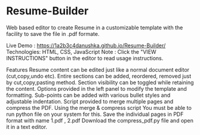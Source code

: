 # Resume-Builder
Web based editor to create Resume in a customizable template with the facility to save the file in .pdf formate.

Live Demo : https://1a2b3c4danushka.github.io/Resume-Builder/
Technologies: HTML, CSS, JavaScript
Note : Click the "VIEW INSTRUCTIONS" button in the editor to read usage instructions.

Features
Resume content can be edited just like a normal document editor (cut,copy,undo etc).
Entire sections can be added, reordered, removed just by cut,copy,pasting method.
Section visibility can be toggled while retaining the content.
Options provided in the left panel to modify the template and formatting.
Sub-points can be added with various bullet styles and adjustable indentation.
Script provided to merge multiple pages and compress the PDF.
Using the merge & compress script
You must be able to run python file on your system for this.
Save the individual pages in PDF format with name 1.pdf , 2.pdf
Download the compress_pdf.py file and open it in a text editor.
